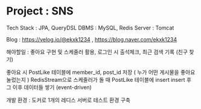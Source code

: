 # Project : SNS
Tech Stack : JPA, QueryDSL
DBMS : MySQL, Redis
Server : Tomcat

Blog : https://velog.io/@ekxk1234  ,  https://blog.naver.com/ekxk1234

해야할일 : 좋아요 구현 및 스케줄러 활용, 로그인 시 출석체크, 최근 검색 기록 (친구 찾기)

좋아요 시 PostLike 테이블에 member_id, post_id 저장 ( 누가 어떤 게시물을 좋아요 눌렀는지 )
RedisStream으로 스케줄러가 돌 때 PostLike 테이블에 insert
insert 후 그 이후 데이터들 쌓기 (event-driven)


개발 환경 : 도커로 1개의 레디스 서버로 테스트 환경 구축